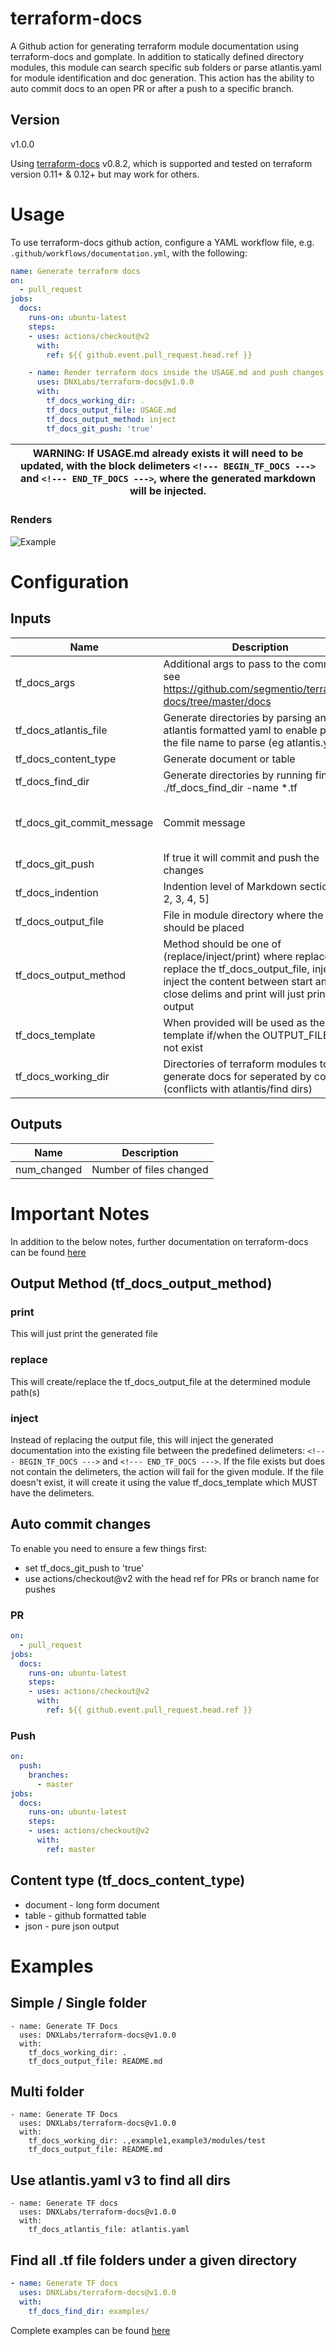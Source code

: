 # terraform-docs
A Github action for generating terraform module documentation using terraform-docs and gomplate. In addition to statically defined directory modules, this module can search specific sub folders or parse atlantis.yaml for module identification and doc generation.  This action has the ability to auto commit docs to an open PR or after a push to a specific branch.
## Version
v1.0.0

Using [terraform-docs](https://github.com/segmentio/terraform-docs) v0.8.2, which is supported and tested on terraform version 0.11+ & 0.12+ but may work for others.



# Usage
To use terraform-docs github action, configure a YAML workflow file, e.g. `.github/workflows/documentation.yml`, with the following:
```yaml
name: Generate terraform docs
on:
  - pull_request
jobs:
  docs:
    runs-on: ubuntu-latest
    steps:
    - uses: actions/checkout@v2
      with:
        ref: ${{ github.event.pull_request.head.ref }}

    - name: Render terraform docs inside the USAGE.md and push changes back to PR branch
      uses: DNXLabs/terraform-docs@v1.0.0
      with:
        tf_docs_working_dir: .
        tf_docs_output_file: USAGE.md
        tf_docs_output_method: inject
        tf_docs_git_push: 'true'
```
| WARNING: If USAGE.md already exists it will need to be updated, with the block delimeters `<!--- BEGIN_TF_DOCS --->` and `<!--- END_TF_DOCS --->`, where the generated markdown will be injected. |
| --- |

### Renders
![Example](examples/example.png?raw=true "Example Output")

# Configuration

## Inputs

| Name | Description | Default | Required |
|------|-------------|---------|----------|
| tf\_docs\_args | Additional args to pass to the command see https://github.com/segmentio/terraform-docs/tree/master/docs |  | false |
| tf\_docs\_atlantis\_file | Generate directories by parsing an atlantis formatted yaml to enable provide the file name to parse (eg atlantis.yaml) | disabled | false |
| tf\_docs\_content\_type | Generate document or table | table | false |
| tf\_docs\_find\_dir | Generate directories by running find ./tf\_docs\_find\_dir -name \*.tf | disabled | false |
| tf\_docs\_git\_commit\_message | Commit message | terraform-docs: automated action | false |
| tf\_docs\_git\_push | If true it will commit and push the changes | false | false |
| tf\_docs\_indention | Indention level of Markdown sections [1, 2, 3, 4, 5] | 2 | false |
| tf\_docs\_output\_file | File in module directory where the docs should be placed | USAGE.md | false |
| tf\_docs\_output\_method | Method should be one of (replace/inject/print) where replace will replace the tf\_docs\_output\_file, inject will inject the content between start and close delims and print will just print the output | inject | false |
| tf\_docs\_template | When provided will be used as the template if/when the OUTPUT\_FILE does not exist | # Usage<br><!--- BEGIN\_TF\_DOCS ---><br><!--- END\_TF\_DOCS ---><br> | false |
| tf\_docs\_working\_dir | Directories of terraform modules to generate docs for seperated by commas (conflicts with atlantis/find dirs) | . | false |

## Outputs

| Name | Description |
|------|-------------|
| num\_changed | Number of files changed |

# Important Notes

In addition to the below notes, further documentation on terraform-docs can be found [here](https://github.com/segmentio/terraform-docs)

## Output Method (tf\_docs\_output\_method)

### print
This will just print the generated file

### replace
This will create/replace the tf\_docs\_output\_file at the determined module path(s)

### inject
Instead of replacing the output file, this will inject the generated documentation into the existing file between the predefined delimeters: `<!--- BEGIN_TF_DOCS --->` and `<!--- END_TF_DOCS --->`.  If the file exists but does not contain the delimeters, the action will fail for the given module.  If the file doesn't exist, it will create it using the value tf\_docs\_template which MUST have the delimeters.

## Auto commit changes
To enable you need to ensure a few things first:
- set tf\_docs\_git\_push to 'true'
- use actions/checkout@v2 with the head ref for PRs or branch name for pushes

### PR
```yaml
on:
  - pull_request
jobs:
  docs:
    runs-on: ubuntu-latest
    steps:
    - uses: actions/checkout@v2
      with:
        ref: ${{ github.event.pull_request.head.ref }}
```

### Push
```yaml
on:
  push:
    branches:
      - master
jobs:
  docs:
    runs-on: ubuntu-latest
    steps:
    - uses: actions/checkout@v2
      with:
        ref: master
```

## Content type (tf\_docs\_content\_type)
- document - long form document
- table - github formatted table
- json - pure json output


# Examples

## Simple / Single folder
```
- name: Generate TF Docs
  uses: DNXLabs/terraform-docs@v1.0.0
  with:
    tf_docs_working_dir: .
    tf_docs_output_file: README.md
```

## Multi folder
```
- name: Generate TF Docs
  uses: DNXLabs/terraform-docs@v1.0.0
  with:
    tf_docs_working_dir: .,example1,example3/modules/test
    tf_docs_output_file: README.md
```

## Use atlantis.yaml v3 to find all dirs
```
- name: Generate TF docs
  uses: DNXLabs/terraform-docs@v1.0.0
  with:
    tf_docs_atlantis_file: atlantis.yaml
```

## Find all .tf file folders under a given directory
```yaml
- name: Generate TF docs
  uses: DNXLabs/terraform-docs@v1.0.0
  with:
    tf_docs_find_dir: examples/
```

Complete examples can be found [here](https://github.com/DNXLabs/terraform-docs/tree/master/examples)
